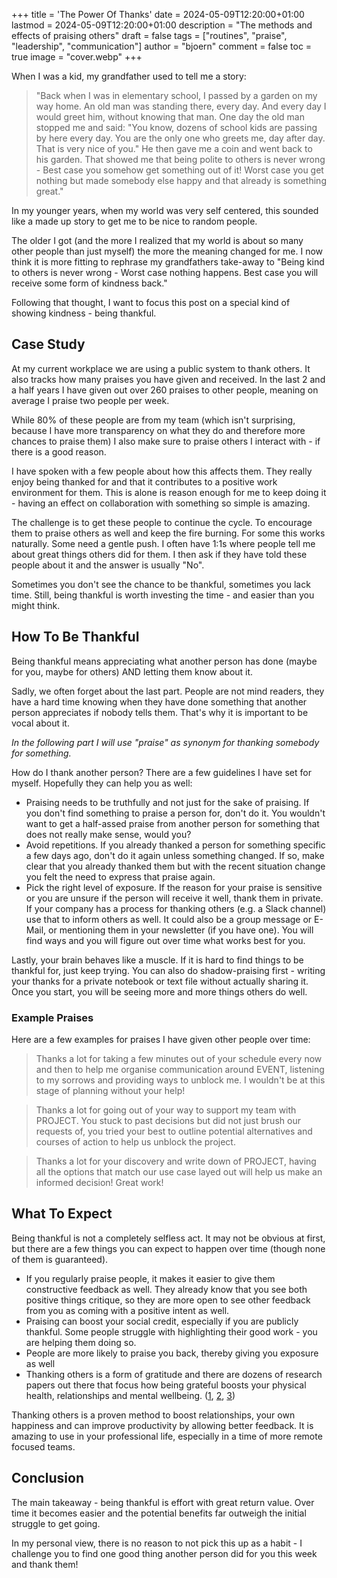 +++
title = 'The Power Of Thanks'
date = 2024-05-09T12:20:00+01:00
lastmod = 2024-05-09T12:20:00+01:00
description = "The methods and effects of praising others"
draft = false
tags = ["routines", "praise", "leadership", "communication"]
author = "bjoern"
comment = false
toc = true
image = "cover.webp"
+++

When I was a kid, my grandfather used to tell me a story:
> "Back when I was in elementary school, I passed by a garden on my way home. 
> An old man was standing there, every day. 
> And every day I would greet him, without knowing that man. 
> One day the old man stopped me and said: "You know, dozens of school kids are passing by here every day. You are the only one who greets me, day after day. That is very nice of you."
> He then gave me a coin and went back to his garden. 
> That showed me that being polite to others is never wrong - Best case you somehow get something out of it! Worst case you get nothing but made somebody else happy and that already is something great."

In my younger years, when my world was very self centered, this sounded like a made up story to get me to be nice to random people.

The older I got (and the more I realized that my world is about so many other people than just myself) the more the meaning changed for me. 
I now think it is more fitting to rephrase my grandfathers take-away to "Being kind to others is never wrong - Worst case nothing happens. 
Best case you will receive some form of kindness back."

Following that thought, I want to focus this post on a special kind of showing kindness - being thankful. 

## Case Study

At my current workplace we are using a public system to thank others.
It also tracks how many praises you have given and received.
In the last 2 and a half years I have given out over 260 praises to other people, meaning on average I praise two people per week. 

While 80% of these people are from my team (which isn't surprising, because I have more transparency on what they do and therefore more chances to praise them) I also make sure to praise others I interact with - if there is a good reason. 

I have spoken with a few people about how this affects them. They really enjoy being thanked for and that it contributes to a positive work environment for them. 
This is alone is reason enough for me to keep doing it - having an effect on collaboration with something so simple is amazing.

The challenge is to get these people to continue the cycle. To encourage them to praise others as well and keep the fire burning. 
For some this works naturally. 
Some need a gentle push. I often have 1:1s where people tell me about great things others did for them. I then ask if they have told these people about it and the answer is usually "No".

Sometimes you don't see the chance to be thankful, sometimes you lack time. 
Still, being thankful is worth investing the time - and easier than you might think.

## How To Be Thankful

Being thankful means appreciating what another person has done (maybe for you, maybe for others) AND letting them know about it. 

Sadly, we often forget about the last part. 
People are not mind readers, they have a hard time knowing when they have done something that another person appreciates if nobody tells them.
That's why it is important to be vocal about it.

*In the following part I will use "praise" as synonym for thanking somebody for something.*

How do I thank another person? There are a few guidelines I have set for myself. Hopefully they can help you as well:
- Praising needs to be truthfully and not just for the sake of praising. If you don't find something to praise a person for, don't do it. You wouldn't want to get a half-assed praise from another person for something that does not really make sense, would you?
- Avoid repetitions. If you already thanked a person for something specific a few days ago, don't do it again unless something changed. If so, make clear that you already thanked them but with the recent situation change you felt the need to express that praise again.
- Pick the right level of exposure. If the reason for your praise is sensitive or you are unsure if the person will receive it well, thank them in private. If your company has a process for thanking others (e.g. a Slack channel) use that to inform others as well. It could also be a group message or E-Mail, or mentioning them in your newsletter (if you have one). You will find ways and you will figure out over time what works best for you.

Lastly, your brain behaves like a muscle. If it is hard to find things to be thankful for, just keep trying.
You can also do shadow-praising first - writing your thanks for a private notebook or text file without actually sharing it. 
Once you start, you will be seeing more and more things others do well.

### Example Praises

Here are a few examples for praises I have given other people over time:

> Thanks a lot for taking a few minutes out of your schedule every now and then to help me organise communication around EVENT, listening to my sorrows and providing ways to unblock me. I wouldn't be at this stage of planning without your help!

> Thanks a lot for going out of your way to support my team with PROJECT. You stuck to past decisions but did not just brush our requests of, you tried your best to outline potential alternatives and courses of action to help us unblock the project.

> Thanks a lot for your discovery and write down of PROJECT, having all the options that match our use case layed out will help us make an informed decision! Great work!

## What To Expect

Being thankful is not a completely selfless act. 
It may not be obvious at first, but there are a few things you can expect to happen over time (though none of them is guaranteed).

- If you regularly praise people, it makes it easier to give them constructive feedback as well. They already know that you see both positive things critique, so they are more open to see other feedback from you as coming with a positive intent as well.
- Praising can boost your social credit, especially if you are publicly thankful. Some people struggle with highlighting their good work - you are helping them doing so.
- People are more likely to praise you back, thereby giving you exposure as well
- Thanking others is a form of gratitude and there are dozens of research papers out there that focus how being grateful boosts your physical health, relationships and mental wellbeing. ([1](https://www.psychologytoday.com/ca/blog/what-mentally-strong-people-dont-do/201504/7-scientifically-proven-benefits-of-gratitude), [2](https://www.health.harvard.edu/healthbeat/giving-thanks-can-make-you-happier), [3](https://ggsc.berkeley.edu/images/uploads/GGSC-JTF_White_Paper-Gratitude-FINAL.pdf))

Thanking others is a proven method to boost relationships, your own happiness and can improve productivity by allowing better feedback. 
It is amazing to use in your professional life, especially in a time of more remote focused teams.  

## Conclusion

The main takeaway - being thankful is effort with great return value. 
Over time it becomes easier and the potential benefits far outweigh the initial struggle to get going.

In my personal view, there is no reason to not pick this up as a habit - I challenge you to find one good thing another person did for you this week and thank them!
